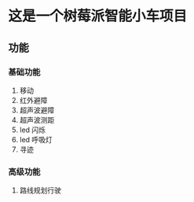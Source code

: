 # 这是一个树莓派智能小车项目

## 功能

### 基础功能

1. 移动
2. 红外避障
3. 超声波避障
4. 超声波测距
5. led 闪烁
6. led 呼吸灯
7. 寻迹

### 高级功能

1. 路线规划行驶
